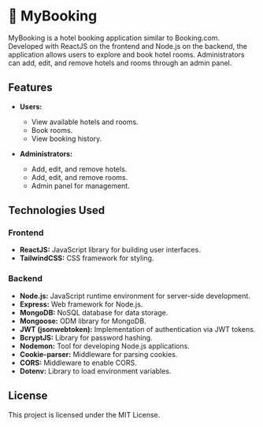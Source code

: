 # 🏨 MyBooking

MyBooking is a hotel booking application similar to Booking.com. Developed with ReactJS on the frontend and Node.js on the backend, the application allows users to explore and book hotel rooms. Administrators can add, edit, and remove hotels and rooms through an admin panel.

## Features

- **Users:**
  - View available hotels and rooms.
  - Book rooms.
  - View booking history.

- **Administrators:**
  - Add, edit, and remove hotels.
  - Add, edit, and remove rooms.
  - Admin panel for management.

## Technologies Used

### Frontend

- **ReactJS:** JavaScript library for building user interfaces.
- **TailwindCSS:** CSS framework for styling.

### Backend

- **Node.js:** JavaScript runtime environment for server-side development.
- **Express:** Web framework for Node.js.
- **MongoDB:** NoSQL database for data storage.
- **Mongoose:** ODM library for MongoDB.
- **JWT (jsonwebtoken):** Implementation of authentication via JWT tokens.
- **BcryptJS:** Library for password hashing.
- **Nodemon:** Tool for developing Node.js applications.
- **Cookie-parser:** Middleware for parsing cookies.
- **CORS:** Middleware to enable CORS.
- **Dotenv:** Library to load environment variables.

## License

This project is licensed under the MIT License.
